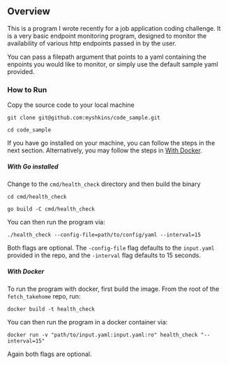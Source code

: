 ## Overview
This is a program I wrote recently for a job application coding challenge. It is a very basic endpoint monitoring program, designed to monitor the availability of various http endpoints passed in by the user.

You can pass a filepath argument that points to a yaml containing the enpoints you would like to monitor, or simply use the default sample yaml provided.

### How to Run
Copy the source code to your local machine
```
git clone git@github.com:myshkins/code_sample.git

cd code_sample
```
If you have go installed on your machine, you can follow the steps in the next section. Alternatively, you may follow the steps in [With Docker](###with-docker).

##### With Go installed
Change to the `cmd/health_check` directory and then build the binary
```
cd cmd/health_check

go build -C cmd/health_check
```

You can then run the program via:
```
./health_check --config-file=path/to/config/yaml --interval=15
```
Both flags are optional. The `-config-file` flag defaults to the `input.yaml` provided in the repo, and the `-interval` flag defaults to 15 seconds.

##### With Docker
To run the program with docker, first build the image. From the root of the `fetch_takehome`  repo, run:
```
docker build -t health_check
```

You can then run the program in a docker container via:
```
docker run -v "path/to/input.yaml:input.yaml:ro" health_check "--interval=15"
```
Again both flags are optional.

